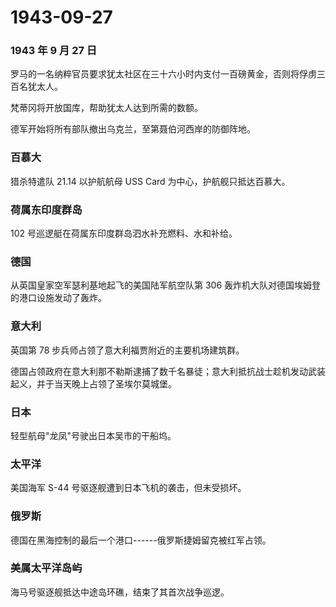 # 1943-09-27

### 1943 年 9 月 27 日

罗马的一名纳粹官员要求犹太社区在三十六小时内支付一百磅黄金，否则将俘虏三百名犹太人。

梵蒂冈将开放国库，帮助犹太人达到所需的数额。

德军开始将所有部队撤出乌克兰，至第聂伯河西岸的防御阵地。

### 百慕大

猎杀特遣队 21.14 以护航航母 USS Card 为中心，护航舰只抵达百慕大。

### 荷属东印度群岛

102 号巡逻艇在荷属东印度群岛泗水补充燃料、水和补给。

### 德国

从英国皇家空军瑟利基地起飞的美国陆军航空队第 306
轰炸机大队对德国埃姆登的港口设施发动了轰炸。

### 意大利

英国第 78 步兵师占领了意大利福贾附近的主要机场建筑群。

德国占领政府在意大利那不勒斯逮捕了数千名暴徒；意大利抵抗战士趁机发动武装起义，并于当天晚上占领了圣埃尔莫城堡。

### 日本

轻型航母"龙凤"号驶出日本吴市的干船坞。

### 太平洋

美国海军 S-44 号驱逐舰遭到日本飞机的袭击，但未受损坏。

### 俄罗斯

德国在黑海控制的最后一个港口------俄罗斯捷姆留克被红军占领。

### 美属太平洋岛屿

海马号驱逐舰抵达中途岛环礁，结束了其首次战争巡逻。